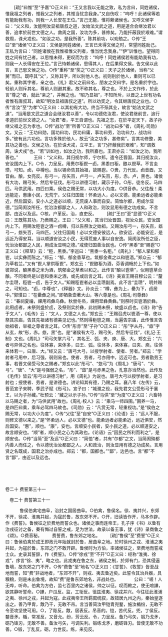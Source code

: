 <!-- { "loadSidebar": true } -->
　　[疏]“曰惟”至“予嘉”○正义曰：“王又言我以无能之致，私为言曰，同姓诸侯，惟我祖之列者，惟我父之列者，其惟当忧念我身。”又自伤叹：“呜呼！此诸侯等若有能助我有功，则我一人长安在王位。”言己无能，惟将赖诸侯也。又呼文侯字曰：“父义和，汝能明汝显祖唐叔之道，汝始法文武之道，用是道合会继汝君以善，追孝於前世文德之人。救周之国，汝功为多，甚修矣。乃能扞蔽我於艰难。”谓救周，诛犬戎也。“如汝之功，是我所善”。陈其前功，以劝勉之。○传“王曰”至“诸侯”○正义曰：文侯是同姓诸侯，王言已未得文侯之时，常望同姓助己。王私为言曰：“同姓诸侯在我惟祖惟父列者，惟当忧念我身。”“伊”训惟也。望得同姓之间有忧己者。以思惟未得，更叹而为言：“呜呼！同姓诸侯若有能助我有功，则我一人长得安在王位。”言己恃赖诸侯，思得其人，在后果得文侯。告文侯以此言，言己思文侯之功。○传“重称”至“奖之”○正义曰：天子之於诸侯，当称“父舅”而已。既呼其“父”，又称其字，所以别他人也。初则别於他人，重则可以已矣。重称其字者，亲之也。《礼》君父之前曰名，朋友之交曰字。是名重於字也。轻前人则斥其名，尊前人则避其重。故不称其名，尊之也。不於上文作传，於此言“尊之”者，就此“亲之”，并解之也。“昭乃显祖”，不知所斥，以晋之上世有功名者惟有唐叔耳，故知“明汝显祖唐叔之道”。所以劝奖之，令其继唐叔之业也。○传“言汝”至“为孝”○正义曰：以其初有大功，终当不殒其业，故言“始法文武之道”。“当用是文武之道合会继汝君以善”，令以功德佐汝君，使汝君继前世，追行孝道於前世文德之人。“汝君”者，平王自谓也。先祖之志，在於平定天下，故子孙继父祖之志为孝也。○传“战功”至“所善”○正义曰：“战功曰多”者，《周礼·司勋》文。又云：“王功曰勋，国功曰功，民功曰庸，事功曰劳，治功曰力，战功曰多。”彼有此六功也。言功多殊於他人，故云“汝之功多，甚修矣”。言其功修整，美其功之善也。文侯之功，在於诛犬戎，立平王，言“乃扞蔽我於艰难”，知“谓救周，诛犬戎”也。“若”训如也，如汝之功，我所嘉也。王肃亦云：“如汝之功，我所善也。”
　
　　王曰：“父义和，其归视尔师，宁尔邦。遣令还晋国，其归视汝众，安汝国内上下。○令，力呈反。用赉尔秬鬯一卣，黑黍曰秬，酿以鬯草。不言圭瓒，可知。卣，中樽也。当以锡命告其始祖，故赐鬯。○赉，力代反。卣音酉，又音由。酿，女亮反。彤弓一，彤矢百，卢弓一，卢矢百，彤，赤。卢，黑也。诸侯有大功，赐弓矢，然后专征伐。彤弓以讲德习射，藏示子孙。○彤，徒冬反。马四匹。马供武用。四匹曰乘。侯伯之赐无常，以功大小为度。○供音恭。父往哉！柔远能迩，惠康小民，无荒宁。父往归国哉！怀柔远人，必以文德。能柔远者必能柔近，然后国安。安小人之道必以顺，无荒废人事而自安。简恤尔都，用成尔显德。”当简阂汝所任，忧治汝都鄙之人，人和政治，则汝显用有德之功成矣。不言鄙，由近以及远。○核，户革反。治，直吏反。 
　　[疏]“王曰”至“显德”○正义曰：王既陈其功，乃赉赐之。王曰：“父义和，其当归汝晋国，视汝众民，安汝国内上下。用赐汝秬鬯之酒一卣樽，归以告祭汝之始祖。又赐汝彤弓一，彤矢百，玈弓一，玈矢百，马四匹。父往归国哉！必以文德安彼远人。欲安远，必能安近，是远近乃得安耳。当以顺道安汝之小民，无得荒废人事以自安逸。简阂汝所任之臣，忧治汝都鄙之人民，用成汝显明之德。”戒使归国善治民也。○传“黑黍”至“赐鬯”○正义曰：《释草》云：“秬，黑黍。”李巡曰：“黑黍一名秬。”《周礼》：“郁人掌和郁鬯，以实彝而陈之。”郑云：“郁，郁金香草也。筑郁金煮之以和鬯酒。”郑众云：“郁为草若兰。”又有“鬯人掌供秬鬯”。郑玄云：“鬯酿秬为酒，芬香调畅於上下也。”如彼郑说，酿黑黍之米为酒，筑郁金之草煮以和之。此传言“酿以鬯草”，似用鬯草合酿。不同者终是以鬯和黍米之酒，或先或后言之耳。《诗》美宣王赐召穆公云：“釐尔圭瓒，秬鬯一卣，告于文人。”知赐秬鬯者必以圭瓒副焉。此不言“圭瓒”，明并赐之，可知也。“卣，中尊也”，《释器》文。孙炎云：“樽，彝为上，罍为下，卣居中。”郭璞曰：“在罍彝之间。”即牺象壶著大山，等六尊是也。《周礼·司尊彝》云：“春祠夏禴，祼用鸡彝鸟彝。秋尝冬烝，祼用斝彝黄彝。”则祭时实鬯酒於彝。此用卣者，未祭则盛於卣，及祭则实於彝，此初赐未祭，故盛以卣也。《诗》称“告于文人”，《毛传》云：“文人，文德之人也。”郑玄云：“王赐召虎以鬯酒一尊，使以祭其宗庙，告其先祖诸有德美见记也。”然则得秬鬯之赐，当遍告宗庙，此传惟言告始祖者，举祖之尊者言之耳。○传“彤赤”至“子孙”○正义曰：“彤”字从丹，“玈”字从玄，故“彤，赤。玈，黑”也。是“诸侯有大弓，赐弓矢，然后专征伐”，《礼记·王制》文也。《周礼》“司弓矢掌六弓”，其名王、弧、夹、庾、唐、大。郑玄云：“六者弓异体之名也。往体寡，来体多，曰王、弧。往体多，来体寡，曰夹、庾。往体来体若一，曰唐、大。”经又云：“唐弓大弓，以授学射者、使者、劳者。”郑云：“学射者弓用中，后习强，弱则易也。使者、劳者，弓亦用中，远近可也。劳者勤劳王事，若晋文侯受弓矢之赐者。”郑玄以此“彤弓”、“玈弓”为《周礼》“唐弓”、“大弓”。“唐”、“大”是弓强弱之名，“彤”、“玈”是弓赤黑之色，孔意亦当然也。此传及《毛传》皆云“彤弓以讲德习射”，用《周礼》为说也。唐弓大弓以授学射者，是习射也；授使者、劳者，是讲德也。讲论知其有德，乃赐之耳。襄八年《左传》云，晋范宣子来聘，季武子赋《彤弓》。宣子曰：“城濮之役，我先君文公受彤弓于襄王，以为子孙藏。”杜预云：“藏之以示子孙。”○传“马供”至“为度”○正义曰：六畜特以马赐之者，为“马供武用”故也。《周礼·校人》云：“乘马一师四圉。”圉养一马，是四匹曰乘，乘车必驾四马故也。《司勋》云：“凡赏无常，轻重视功。”是“侯伯之赐无常，以功大小为度”。○传“父往”至“自安”○正义曰：《论语》云：“远人不服，则修文德以来之。”是“怀柔远人，必以文德”也。能柔远者必能柔近，远近俱安，然后国安。“惠”，顺也。“康”，安也。言顺安小民者，安小民之道，必以顺道安之，故言顺安也。“顺”者，顺小民之心为其政也。《论语》云“因民之所利而利之”，是顺安也。○传“当简”至“及远”○正义曰：“简恤”者，共有“尔都”之文，当简阂殃都内善人而任之，令以德忧治汝都鄙之人。人和政治，则汝显用有德之功成矣。言用贤之名既成，国君之治亦成也。郑云：“都，国都也。”“鄙”，边邑也。言“都”不言“鄙”，由近以及远也。 

　

　 

卷二十 费誓第三十一 

　卷二十 费誓第三十一 　 

　
　　鲁侯伯禽宅曲阜，治封之国居曲阜。○伯禽，鲁侯名。徐、夷并兴，东郊不开，徐戎、淮夷并起，为寇於鲁，故东郊不开。○开，旧读皆作开，马本作辟。作《费誓》。鲁侯征之於费地而誓众也。诸侯之事而连帝王，孔子序《书》以鲁有治戎征讨之备，秦有悔过自誓之戒，足为世法，故录以备王事，犹《诗》录商鲁之《颂》。○费音秘。 
　　费誓费，鲁东郊之地名。 
　　[疏]“鲁侯”至“费誓”○正义曰：鲁侯伯禽於成王即政元年始就封於鲁，居曲阜之地。於时徐州之戎、淮浦之夷并起，为寇於鲁，东郊之门不敢开辟。鲁侯时为方伯，率诸侯征之，至费地而誓戒士众。史录其誓辞，作《费誓》。○传“徐戎”至“不开”○正义曰：经称“淮夷、徐戎”，序言“徐、夷”，略之也。此戎夷在鲁之东，诸侯之制，於郊有门，恐其侵逼鲁境，故东郊之门不开。○传“费鲁”至“地名”○正义曰：《甘誓》、《牧誓》皆至战地而誓，知“费”非战地者，“东郊不开”，则戎、夷去鲁近矣。此誓令其治兵器，具糗粮，则是未出鲁境，故知“费”是鲁东郊地名，非战处也。
　
　　公曰：“嗟！人无哗，听命。伯禽为方伯，监七百里内之诸侯，帅之以征。叹而敕之，使无喧譁，欲其静听誓命。○譁，户瓜反。监，工衔反。徂兹淮夷、徐戎并兴。今往征此淮浦之夷、徐州之戎，并起为寇。此戎夷帝王所羁縻统叙，故错居九州之内，秦始皇逐出之。善乃甲胄，敿乃干，无敢不吊。言当善简汝甲铠胄兜鍪，施汝楯纷，无敢不令至攻坚使可用。○，了彫反。敿，居表反。吊音的。铠，苦代反。兜，丁侯反。鍪音矛。楯，常准反，又音允。纷，芳云反。令，力呈反。备乃弓矢，锻乃戈矛，砺乃锋刃，无敢不善。备汝弓矢，弓调矢利。锻练戈矛，磨砺锋刃。皆使无敢不功善。○锻，丁乱反。砺，力世反。练，来见反。 
